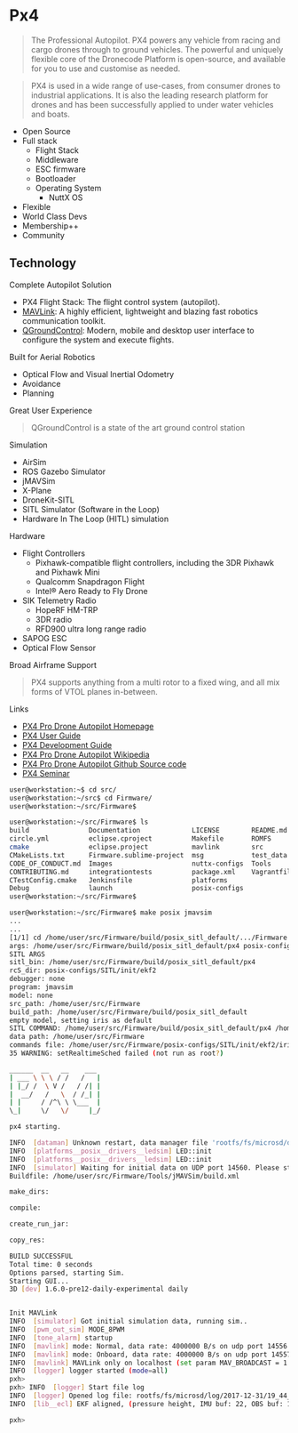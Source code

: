 # Px4

> The Professional Autopilot. PX4 powers any vehicle from racing and cargo drones through to ground vehicles. The powerful and uniquely flexible core of the Dronecode Platform is open-source, and available for you to use and customise as needed.

> PX4 is used in a wide range of use-cases, from consumer drones to industrial applications. It is also the leading research platform for drones and has been successfully applied to under water vehicles and boats.

- Open Source
- Full stack
  - Flight Stack
  -  Middleware
  - ESC firmware
  - Bootloader
  - Operating System
    -  NuttX OS
- Flexible
- World Class Devs
- Membership++
- Community

## Technology

Complete Autopilot Solution

- PX4 Flight Stack: The flight control system (autopilot).
- [MAVLink](https://mavlink.io/en/): A highly efficient, lightweight and blazing fast robotics communication toolkit.
- [QGroundControl](http://qgroundcontrol.com/): Modern, mobile and desktop user interface to configure the system and execute flights.

Built for Aerial Robotics

- Optical Flow and Visual Inertial Odometry
- Avoidance
- Planning

Great User Experience

> QGroundControl is a state of the art ground control station

Simulation

- AirSim
- ROS Gazebo Simulator
- jMAVSim
- X-Plane
- DroneKit-SITL
- SITL Simulator (Software in the Loop)
- Hardware In The Loop (HITL) simulation

Hardware

- Flight Controllers
  - Pixhawk-compatible flight controllers, including the 3DR Pixhawk and Pixhawk Mini
  - Qualcomm Snapdragon Flight
  - Intel® Aero Ready to Fly Drone
- SIK Telemetry Radio
  - HopeRF HM-TRP
  - 3DR radio
  - RFD900 ultra long range radio
- SAPOG ESC
- Optical Flow Sensor

Broad Airframe Support

> PX4 supports anything from a multi rotor to a fixed wing, and all mix forms of VTOL planes in-between.

Links

- [PX4 Pro Drone Autopilot Homepage](http://px4.io/) 
- [PX4 User Guide](https://docs.px4.io/en/)
- [PX4 Development Guide](https://dev.px4.io/en/)
- [PX4 Pro Drone Autopilot Wikipedia](https://en.wikipedia.org/wiki/PX4_autopilot)
- [PX4 Pro Drone Autopilot Github Source code](https://github.com/px4)
- [PX4 Seminar](https://www.slideshare.net/narnars0/02-px4-seminaroam)

```sh
user@workstation:~$ cd src/
user@workstation:~/src$ cd Firmware/
user@workstation:~/src/Firmware$ 
```

```sh
user@workstation:~/src/Firmware$ ls
build               Documentation             LICENSE        README.md
circle.yml          eclipse.cproject          Makefile       ROMFS
cmake               eclipse.project           mavlink        src
CMakeLists.txt      Firmware.sublime-project  msg            test_data
CODE_OF_CONDUCT.md  Images                    nuttx-configs  Tools
CONTRIBUTING.md     integrationtests          package.xml    Vagrantfile
CTestConfig.cmake   Jenkinsfile               platforms
Debug               launch                    posix-configs
user@workstation:~/src/Firmware$ 
```

```sh
user@workstation:~/src/Firmware$ make posix jmavsim
...
...
[1/1] cd /home/user/src/Firmware/build/posix_sitl_default/.../Firmware /home/user/src/Firmware/build/posix_sitl_default
args: /home/user/src/Firmware/build/posix_sitl_default/px4 posix-configs/SITL/init/ekf2 none jmavsim none /home/user/src/Firmware /home/user/src/Firmware/build/posix_sitl_default
SITL ARGS
sitl_bin: /home/user/src/Firmware/build/posix_sitl_default/px4
rcS_dir: posix-configs/SITL/init/ekf2
debugger: none
program: jmavsim
model: none
src_path: /home/user/src/Firmware
build_path: /home/user/src/Firmware/build/posix_sitl_default
empty model, setting iris as default
SITL COMMAND: /home/user/src/Firmware/build/posix_sitl_default/px4 /home/user/src/Firmware /home/user/src/Firmware/posix-configs/SITL/init/ekf2/iris
data path: /home/user/src/Firmware
commands file: /home/user/src/Firmware/posix-configs/SITL/init/ekf2/iris
35 WARNING: setRealtimeSched failed (not run as root?)

______  __   __    ___ 
| ___ \ \ \ / /   /   |
| |_/ /  \ V /   / /| |
|  __/   /   \  / /_| |
| |     / /^\ \ \___  |
\_|     \/   \/     |_/

px4 starting.

INFO  [dataman] Unknown restart, data manager file 'rootfs/fs/microsd/dataman' size is 11405132 bytes
INFO  [platforms__posix__drivers__ledsim] LED::init
INFO  [platforms__posix__drivers__ledsim] LED::init
INFO  [simulator] Waiting for initial data on UDP port 14560. Please start the flight simulator to proceed..
Buildfile: /home/user/src/Firmware/Tools/jMAVSim/build.xml

make_dirs:

compile:

create_run_jar:

copy_res:

BUILD SUCCESSFUL
Total time: 0 seconds
Options parsed, starting Sim.
Starting GUI...
3D [dev] 1.6.0-pre12-daily-experimental daily


Init MAVLink
INFO  [simulator] Got initial simulation data, running sim..
INFO  [pwm_out_sim] MODE_8PWM
INFO  [tone_alarm] startup
INFO  [mavlink] mode: Normal, data rate: 4000000 B/s on udp port 14556 remote port 14550
INFO  [mavlink] mode: Onboard, data rate: 4000000 B/s on udp port 14557 remote port 14540
INFO  [mavlink] MAVLink only on localhost (set param MAV_BROADCAST = 1 to enable network)
INFO  [logger] logger started (mode=all)
pxh> 
pxh> INFO  [logger] Start file log
INFO  [logger] Opened log file: rootfs/fs/microsd/log/2017-12-31/19_44_38.ulg
INFO  [lib__ecl] EKF aligned, (pressure height, IMU buf: 22, OBS buf: 14)

pxh> 
```